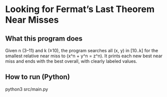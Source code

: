 # Looking for Fermat’s Last Theorem Near Misses

## What this program does
Given n (3–11) and k (≥10), the program searches all (x, y) in [10..k] for the
smallest relative near miss to (x^n + y^n = z^n). It prints each new best near miss
and ends with the best overall, with clearly labeled values.

## How to run (Python)
python3 src/main.py
